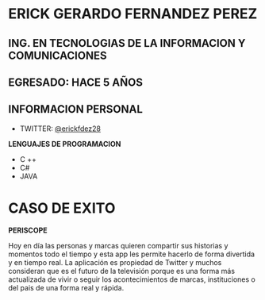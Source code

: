 
# ERICK GERARDO FERNANDEZ PEREZ
## ING. EN TECNOLOGIAS DE LA INFORMACION Y COMUNICACIONES
## EGRESADO: HACE 5 AÑOS


## INFORMACION PERSONAL
 
 - TWITTER: [@erickfdez28](https://twitter.com/erickfdez28)
 

**LENGUAJES DE PROGRAMACION**
 - C ++
 - C#
 - JAVA
 

# CASO DE EXITO 

**PERISCOPE**

Hoy en día las personas y marcas quieren compartir sus historias y momentos todo el tiempo y esta app les permite hacerlo de forma divertida y en tiempo real. La aplicación es propiedad de Twitter y muchos consideran que es el futuro de la televisión porque es una forma más actualizada de vivir o seguir los acontecimientos de marcas, instituciones o del pais de una forma real y rápida.
